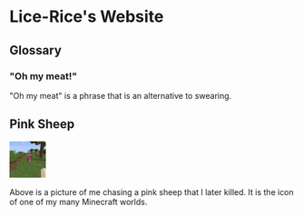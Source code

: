 # Lice-Rice's Website
## Glossary
### "Oh my meat!"
"Oh my meat" is a phrase that is an alternative to swearing.
<br>
## Pink Sheep
<img src="https://github.com/Lice-Rice/Lice-Rice.github.io/raw/main/icon.png"><br>
<p>Above is a picture of me chasing a pink sheep that I later killed. It is the icon of one of my many Minecraft worlds.</p>
